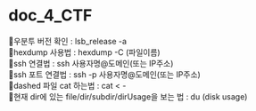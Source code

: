 # doc_4_CTF

🔸우분투 버전 확인 : lsb_release -a          
🔸hexdump 사용법 : hexdump -C (파일이름)       
🔸ssh 연결법 : ssh 사용자명@도메인(또는 IP주소)        
🔸ssh 포트 연결법 : ssh -p 사용자명@도메인(또는 IP주소)       
🔸dashed 파일 cat 하는법 : cat < -          
🔸현재 dir에 있는 file/dir/subdir/dirUsage을 보는 법 : du (disk usage) 
